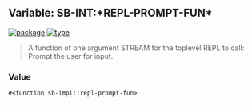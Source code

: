 ## Variable: SB-INT:\*REPL-PROMPT-FUN\*
[![package](https://img.shields.io/badge/Package-SB--INT-5f9ea0.svg?style=social&colorA=999999)](../) [![type](https://img.shields.io/badge/Type-Variable-5f9ea0.svg?style=social&colorA=999999)](../#variable) 

> A function of one argument STREAM for the toplevel REPL to call: Prompt
> the user for input.

### Value
```cl
#<function sb-impl::repl-prompt-fun>
```
